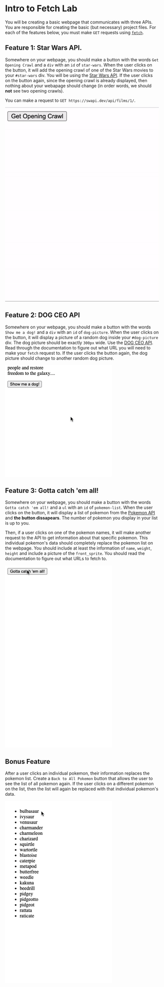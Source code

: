 # Intro to Fetch Lab
 
 You will be creating a basic webpage that communicates with three APIs. You are responsible for creating the basic (but necessary) project files. For each of the features below, you must make `GET` requests using  [`fetch`](https://developer.mozilla.org/en-US/docs/Web/API/Fetch_API/Using_Fetch).
 
 ## Feature 1: Star Wars API.
 
Somewhere on your webpage, you should make a button with the words `Get Opening Crawl` and a `div` with an `id` of `star-wars`. When the user clicks on the button, it will add the opening crawl of one of the Star Wars movies to your `#star-wars` div. You will be using the [Star Wars API](https://swapi.dev/documentation). If the user clicks on the button again, since the opening crawl is already displayed, then nothing about your webapage should change (in order words, we should **not** see two opening crawls).

You can make a request to `GET https://swapi.dev/api/films/1/`.

![feature 1](./assets/feature1.gif)

## Feature 2: DOG CEO API

Somewhere on your webpage, you should make a button with the words `Show me a dog!` and a `div` with an `id` of `dog-picture`. When the user clicks on the button, it will display a picture of a random dog inside your `#dog-picture` div. The dog picture should be exactly `300px` wide. Use the [DOG CEO API](https://dog.ceo/dog-api/documentation/). Read through the documentation to figure out what URL you will need to make your `fetch` request to. If the user clicks the button again, the dog picture should change to another random dog picture. 

![feature 2](./assets/feature2.gif)

## Feature 3: Gotta catch 'em all!

Somewhere on your webpage, you should make a button with the words `Gotta catch 'em all!` and a `ul` with an `id` of `pokemon-list`. When the user clicks on the button, it will display a list of pokemon from the [Pokemon API](https://pokeapi.co/docs/v2) and **the button dissapears**. The number of pokemon you display in your list is up to you. 

Then, if a user clicks on one of the pokemon names, it will make another request to the API to get information about that specific pokemon. This individual pokemon's data should completely replace the pokemon list on the webpage. You should include at least the information of `name`, `weight`, `height` and include a picture of the `front_sprite`. You should read the documentation to figure out what URLs to fetch to. 

![feature 3](./assets/feature3.gif)

## Bonus Feature 

After a user clicks an individual pokemon, their information replaces the pokemon list. Create a `Back to All Pokemon` button that allows the user to see the list of all pokemon again. If the user clicks on a different pokemon on the list, then the list will again be replaced with that individual pokemon's data.

![feature 4](./assets/feature4.gif)
